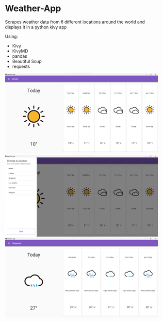 # Weather-App

Scrapes weather data from 6 different locations around the world and displays it in a python kivy app


Using:
- Kivy
- KivyMD
- pandas
- Beautiful Soup
- requests



![Birstol_Weather](https://raw.githubusercontent.com/leoGratwick/Weather-App/master/Display_Images/img.png)
![Nav_Bar](https://raw.githubusercontent.com/leoGratwick/Weather-App/master/Display_Images/img_1.png)
![Singapore_Weather](https://raw.githubusercontent.com/leoGratwick/Weather-App/master/Display_Images/img_2.png)


